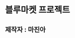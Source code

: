 <!-- 마크다운이라는 언어를 쓴다./ 안내서 같은 것.(이 프로젝트는 누가 만들었고 그런 것들.)/ 깃허브 아래쪽에 보여지며 설명서 같은 것들 등의 정보들을 적어놓는다. -->
# 블루마켓 프로젝트

## 제작자 : 마진아